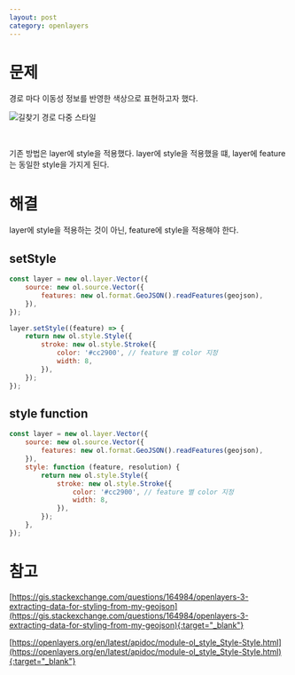 ```yaml
---
layout: post
category: openlayers
---
```


# 문제

경로 마다 이동성 정보를 반영한 색상으로 표현하고자 했다.

![길찾기 경로 다중 스타일](/no-access-please/assets/image/2021-03-22-openlayers-feature-set-style/1.png)

<br>

기존 방법은 layer에 style을 적용했다. 
layer에 style을 적용했을 떄, layer에 feature는 동일한 style을 가지게 된다.

# 해결

layer에 style을 적용하는 것이 아닌, feature에 style을 적용해야 한다.

## setStyle

```javascript
const layer = new ol.layer.Vector({
    source: new ol.source.Vector({
        features: new ol.format.GeoJSON().readFeatures(geojson),
    }),
});

layer.setStyle((feature) => {
    return new ol.style.Style({
        stroke: new ol.style.Stroke({
            color: '#cc2900', // feature 별 color 지정
            width: 8,
        }),
    });
});
```

## style function

```javascript
const layer = new ol.layer.Vector({
    source: new ol.source.Vector({
        features: new ol.format.GeoJSON().readFeatures(geojson),
    }),
    style: function (feature, resolution) {
        return new ol.style.Style({
            stroke: new ol.style.Stroke({
                color: '#cc2900', // feature 별 color 지정
                width: 8,
            }),
        });
    },
});
```

# 참고

[https://gis.stackexchange.com/questions/164984/openlayers-3-extracting-data-for-styling-from-my-geojson](https://gis.stackexchange.com/questions/164984/openlayers-3-extracting-data-for-styling-from-my-geojson){:target="_blank"}

[https://openlayers.org/en/latest/apidoc/module-ol_style_Style-Style.html](https://openlayers.org/en/latest/apidoc/module-ol_style_Style-Style.html){:target="_blank"}
